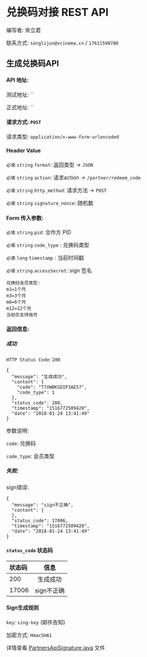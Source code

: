 # 兑换码对接 REST API

编写者: 宋立君 

联系方式: `songlijun@vcinema.cn` / `17611590700`

## 生成兑换码API

#### API 地址: 

测试地址: ``

正式地址: ``

#### 请求方式: `POST`

请求类型: `application/x-www-form-urlencoded`

#### Header Value

`必填` `string` `format`: 返回类型 -> `JSON`

`必填` `string` `action`: 请求action -> `/partner/redeem_code`

`必填` `string` `http_method`: 请求方法 -> `POST`

`必填` `string` `signature_nonce`: 随机数

#### Form 传入参数:

`必填` `string` `pid`: 合作方 PID

`必填` `string` `code_type` : 兑换码类型

`必填` `long` `timestamp` : 当前时间戳

`必填` `string` `accessSecret`: sign 签名

```
兑换码会员类型: 
m1=1个月 
m3=3个月 
m6=6个月
m12=12个月
当前仅支持按月
```

#### 返回信息:

##### 成功

`HTTP Status Code`: `200`

```
{
  "message": "生成成功",
  "content": {
    "code": "T7VWBKSDIP3AE57",
    "code_type": 1
  },
  "status_code": 200,
  "timestamp": "1516772509420",
  "date": "2018-01-24 13:41:49"
}
```


参数说明:

`code`: 兑换码

`code_type`: 会员类型 

##### 失败:

sign错误:

```
{
  "message": "sign不正确",
  "content": {
  },
  "status_code": 17006,
  "timestamp": "1516772509420",
  "date": "2018-01-24 13:41:49"
}
```

#### `status_code` 状态码

| 状态码  | 信息  |  
| :------------ |:---------------:| 
| 200      | 生成成功 |
| 17006      | sign不正确        |

#### Sign生成规则

`key`: `sing-key` (邮件告知)

加密方式: `HmacSHA1`

详情查看 [PartnersApiSignature.java](https://github.com/pumpkin-movie/pumpkin_partner_api_demo/blob/master/PartnersApiSignature.java) 文件


